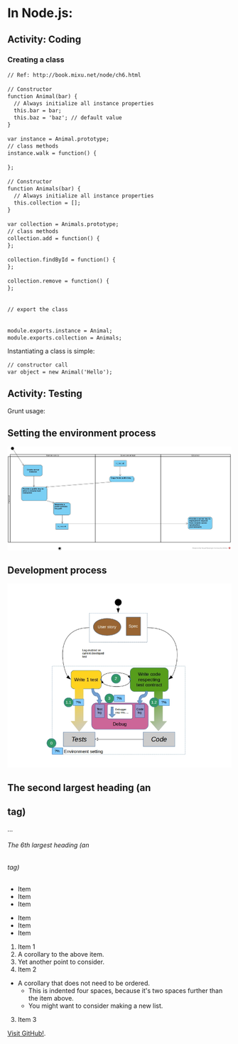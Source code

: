 # In Node.js:

## Activity: Coding

### Creating a class
```
// Ref: http://book.mixu.net/node/ch6.html

// Constructor
function Animal(bar) {
  // Always initialize all instance properties
  this.bar = bar;
  this.baz = 'baz'; // default value
}

var instance = Animal.prototype;
// class methods
instance.walk = function() {

};

// Constructor
function Animals(bar) {
  // Always initialize all instance properties
  this.collection = [];
}

var collection = Animals.prototype;
// class methods
collection.add = function() {
};

collection.findById = function() {
};

collection.remove = function() {
};


// export the class


module.exports.instance = Animal;
module.exports.collection = Animals;
```

Instantiating a class is simple:

```
// constructor call
var object = new Animal('Hello');
```

## Activity: Testing

Grunt usage:
## Setting the environment process
![alt tag](https://github.com/a-lavoie/Dexto-coding-standards/blob/master/docs/img/AmazonUsingRemoteServer.jpg)

## Development process
![alt tag](https://github.com/a-lavoie/Dexto-coding-standards/blob/master/docs/img/DevProcess.jpg)


## The second largest heading (an <h2> tag)
…
###### The 6th largest heading (an <h6> tag)


* Item
* Item
* Item

- Item
- Item
- Item

1. Item 1
  1. A corollary to the above item.
  2. Yet another point to consider.
2. Item 2
  * A corollary that does not need to be ordered.
    * This is indented four spaces, because it's two spaces further than the item above.
    * You might want to consider making a new list.
3. Item 3

 [Visit GitHub!](https://www.github.com).



